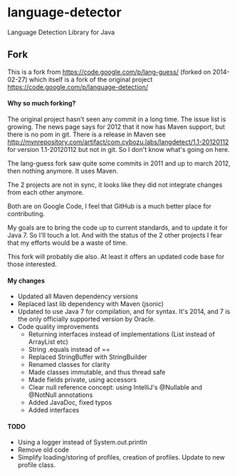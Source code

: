 # language-detector

Language Detection Library for Java


## Fork

This is a fork from https://code.google.com/p/lang-guess/ (forked on 2014-02-27)
which itself is a fork of the original project https://code.google.com/p/language-detection/

#### Why so much forking?

The original project hasn't seen any commit in a long time. The issue list is growing.
The news page says for 2012 that it now has Maven support, but there is no pom in git.
There is a release in Maven see http://mvnrepository.com/artifact/com.cybozu.labs/langdetect/1.1-20120112
for version 1.1-20120112 but not in git. So I don't know what's going on here.

The lang-guess fork saw quite some commits in 2011 and up to march 2012, then nothing anymore.
It uses Maven.

The 2 projects are not in sync, it looks like they did not integrate changes from each other anymore.

Both are on Google Code, I feel that GitHub is a much better place for contributing.

My goals are to bring the code up to current standards, and to update it for Java 7. So I'll touch a
lot. And with the status of the 2 other projects I fear that my efforts would be a waste of time.

This fork will probably die also. At least it offers an updated code base for those interested.


#### My changes

* Updated all Maven dependency versions
* Replaced last lib dependency with Maven (jsonic)
* Updated to use Java 7 for compilation, and for syntax. It's 2014, and 7 is the only officially supported version by Oracle.
* Code quality improvements
  * Returning interfaces instead of implementations (List instead of ArrayList etc)
  * String .equals instead of ==
  * Replaced StringBuffer with StringBuilder
  * Renamed classes for clarity
  * Made classes immutable, and thus thread safe
  * Made fields private, using accessors
  * Clear null reference concept: using IntelliJ's @Nullable and @NotNull annotations
  * Added JavaDoc, fixed typos
  * Added interfaces


#### TODO

* Using a logger instead of System.out.println
* Remove old code
* Simplify loading/storing of profiles, creation of profiles. Update to new profile class.
